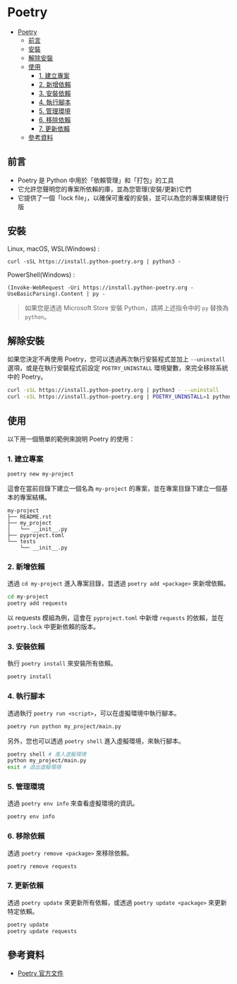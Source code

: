 # Poetry

- [Poetry](#poetry)
  - [前言](#前言)
  - [安裝](#安裝)
  - [解除安裝](#解除安裝)
  - [使用](#使用)
    - [1. 建立專案](#1-建立專案)
    - [2. 新增依賴](#2-新增依賴)
    - [3. 安裝依賴](#3-安裝依賴)
    - [4. 執行腳本](#4-執行腳本)
    - [5. 管理環境](#5-管理環境)
    - [6. 移除依賴](#6-移除依賴)
    - [7. 更新依賴](#7-更新依賴)
  - [參考資料](#參考資料)

## 前言

- Poetry 是 Python 中用於「依賴管理」和「打包」的工具
- 它允許您聲明您的專案所依賴的庫，並為您管理(安裝/更新)它們
- 它提供了一個「lock file」，以確保可重複的安裝，並可以為您的專案構建發行版

## 安裝

Linux, macOS, WSL(Windows) : 

`curl -sSL https://install.python-poetry.org | python3 -`

PowerShell(Windows) : 

`(Invoke-WebRequest -Uri https://install.python-poetry.org -UseBasicParsing).Content | py -`

> 如果您是透過 Microsoft Store 安裝 Python，請將上述指令中的 `py` 替換為 `python`。

## 解除安裝

如果您決定不再使用 Poetry，您可以透過再次執行安裝程式並加上 `--uninstall` 選項，或是在執行安裝程式前設定 `POETRY_UNINSTALL` 環境變數，來完全移除系統中的 Poetry。

```bash
curl -sSL https://install.python-poetry.org | python3 - --uninstall
curl -sSL https://install.python-poetry.org | POETRY_UNINSTALL=1 python3 -
```

## 使用

以下用一個簡單的範例來說明 Poetry 的使用：

### 1. 建立專案

```bash
poetry new my-project
```

這會在當前目錄下建立一個名為 `my-project` 的專案，並在專案目錄下建立一個基本的專案結構。

```
my-project
├── README.rst
├── my_project
│   └── __init__.py
├── pyproject.toml
└── tests
    └── __init__.py
```

### 2. 新增依賴

透過 `cd my-project` 進入專案目錄，並透過 `poetry add <package>` 來新增依賴。

```bash
cd my-project
poetry add requests
```

以 requests 模組為例，這會在 `pyproject.toml` 中新增 `requests` 的依賴，並在 `poetry.lock` 中更新依賴的版本。

### 3. 安裝依賴

執行 `poetry install` 來安裝所有依賴。

```bash
poetry install
```

### 4. 執行腳本

透過執行 `poetry run <script>`，可以在虛擬環境中執行腳本。

```bash
poetry run python my_project/main.py
```

另外，您也可以透過 `poetry shell` 進入虛擬環境，來執行腳本。

```bash
poetry shell # 進入虛擬環境
python my_project/main.py
exit # 退出虛擬環境
```

### 5. 管理環境

透過 `poetry env info` 來查看虛擬環境的資訊。

```bash
poetry env info
```

### 6. 移除依賴

透過 `poetry remove <package>` 來移除依賴。

```bash
poetry remove requests
```

### 7. 更新依賴

透過 `poetry update` 來更新所有依賴，或透過 `poetry update <package>` 來更新特定依賴。

```bash
poetry update
poetry update requests
```

## 參考資料

- [Poetry 官方文件](https://python-poetry.org/docs/)
